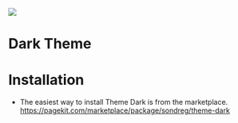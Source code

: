 ![](https://raw.githubusercontent.com/sondregi/pagekit-theme-dark/master/image.png)

# Dark Theme


# Installation
 - The easiest way to install Theme Dark is from the marketplace. https://pagekit.com/marketplace/package/sondreg/theme-dark
